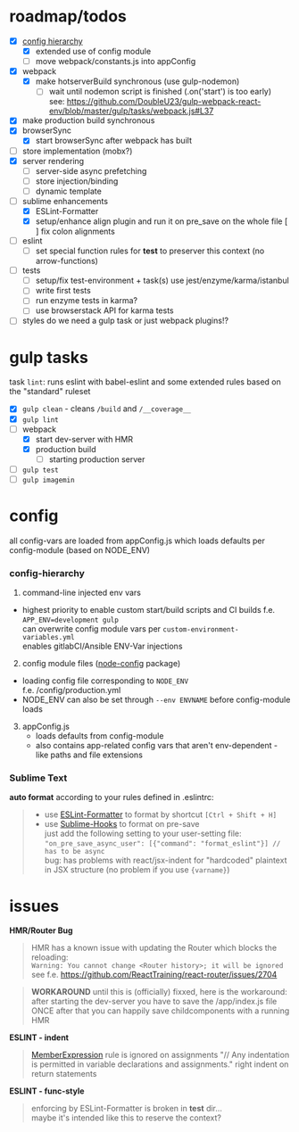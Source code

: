 # roadmap/todos
* [x] [config hierarchy](#config-hierarchy)  
  * [x] extended use of config module  
  * [ ] move webpack/constants.js into appConfig
* [x] webpack
    * [x] make hotserverBuild synchronous (use gulp-nodemon)  
      * [ ] wait until nodemon script is finished (.on('start') is too early)  
      see: https://github.com/DoubleU23/gulp-webpack-react-env/blob/master/gulp/tasks/webpack.js#L37
* [x] make production build synchronous
* [x] browserSync
  * [x] start browserSync after webpack has built
* [ ] store implementation (mobx?)
* [x] server rendering  
  * [ ] server-side async prefetching
  * [ ] store injection/binding
  * [ ] dynamic template
* [ ] sublime enhancements
    * [x] ESLint-Formatter
    * [x] setup/enhance align plugin and run it on pre_save on the whole file
      [ ] fix colon alignments
* [ ] eslint
  * [ ] set special function rules for __test__ to preserver this context (no arrow-functions)
* [ ] tests
  * [ ] setup/fix test-environment + task(s)
    use jest/enzyme/karma/istanbul
  * [ ] write first tests
  * [ ] run enzyme tests in karma?
  * [ ] use browserstack API for karma tests
* [ ] styles
  do we need a gulp task or just webpack plugins!?

# gulp tasks
task `lint`: runs eslint with babel-eslint and some extended rules based on the "standard" ruleset

* [x] `gulp clean` - cleans `/build` and `/__coverage__`
* [x] `gulp lint`
* [ ] webpack
  * [x] start dev-server with HMR
  * [x] production build
     * [ ] starting production server
* [ ] `gulp test`
* [ ] `gulp imagemin`

# config

all config-vars are loaded from appConfig.js which loads defaults per config-module (based on NODE_ENV)

### config-hierarchy

1. command-line injected env vars
  * highest priority to enable custom start/build scripts and CI builds
    f.e. `APP_ENV=development gulp`  
    can overwrite config module vars per `custom-environment-variables.yml`  
    enables gitlabCI/Ansible ENV-Var injections
2. config module files ([node-config](https://www.npmjs.com/package/config) package)  
  * loading config file corresponding to `NODE_ENV`  
    f.e. /config/production.yml
  * NODE_ENV can also be set through `--env ENVNAME` before config-module loads
3. appConfig.js
    * loads defaults from config-module
    * also contains app-related config vars that aren't env-dependent - like paths and file extensions

### Sublime Text

__auto format__ according to your rules defined in .eslintrc:
> * use [ESLint-Formatter](https://packagecontrol.io/packages/ESLint-Formatter) to format by shortcut `[Ctrl + Shift + H]`
> * use [Sublime-Hooks](https://github.com/twolfson/sublime-hooks) to format on pre-save  
just add the following setting to your user-setting file:  
`"on_pre_save_async_user": [{"command": "format_eslint"}] // has to be async`  
bug: has problems with react/jsx-indent for "hardcoded" plaintext in JSX structure
(no problem if you use `{varname}`)

# issues
__HMR/Router Bug__

> HMR has a known issue with updating the Router which blocks the reloading:  
`Warning: You cannot change <Router history>; it will be ignored`  
see f.e. https://github.com/ReactTraining/react-router/issues/2704

> **WORKAROUND**
until this is (officially) fixxed, here is the workaround:
after starting the dev-server you have to save the /app/index.js file ONCE
after that you can happily save childcomponents with a running HMR

__ESLINT - indent__
> [MemberExpression](http://eslint.org/docs/rules/indent#memberexpression) rule is ignored on assignments
"// Any indentation is permitted in variable declarations and assignments."
> right indent on return statements

__ESLINT - func-style__
> enforcing by ESLint-Formatter is broken in __test__ dir...  
maybe it's intended like this to reserve the context?
